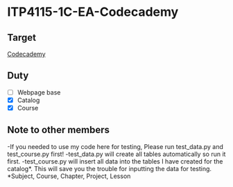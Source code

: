 # ITP4115-1C-EA-Codecademy

## Target
[Codecademy](https://www.codecademy.com/)

## Duty
 - [ ] Webpage base
 - [x] Catalog
 - [x] Course

## Note to other members
 -If you needed to use my code here for testing, Please run test_data.py and test_course.py first!
 -test_data.py will create all tables automatically so run it first.
 -test_course.py will insert all data into the tables I have created for the catalog*. This will save you the trouble for inputting the data for testing.
 *Subject, Course, Chapter, Project, Lesson
